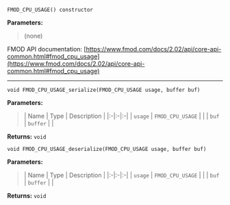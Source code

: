 
`FMOD_CPU_USAGE() constructor`

**Parameters:**

> (none)

FMOD API documentation: [https://www.fmod.com/docs/2.02/api/core-api-common.html#fmod_cpu_usage](https://www.fmod.com/docs/2.02/api/core-api-common.html#fmod_cpu_usage)

---


`void FMOD_CPU_USAGE_serialize(FMOD_CPU_USAGE usage, buffer buf)`

**Parameters:**

> | Name | Type | Description |
  |:-|:-|:-|
  | `usage` | `FMOD_CPU_USAGE` |  |
  | `buf` | `buffer` |  |

**Returns:** `void`



`void FMOD_CPU_USAGE_deserialize(FMOD_CPU_USAGE usage, buffer buf)`

**Parameters:**

> | Name | Type | Description |
  |:-|:-|:-|
  | `usage` | `FMOD_CPU_USAGE` |  |
  | `buf` | `buffer` |  |

**Returns:** `void`


